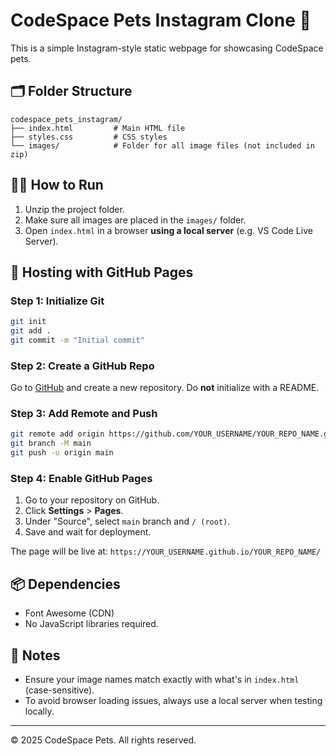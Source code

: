 
# CodeSpace Pets Instagram Clone 🐾

This is a simple Instagram-style static webpage for showcasing CodeSpace pets.

## 🗂 Folder Structure

```
codespace_pets_instagram/
├── index.html         # Main HTML file
├── styles.css         # CSS styles
└── images/            # Folder for all image files (not included in zip)
```

## 🧑‍💻 How to Run

1. Unzip the project folder.
2. Make sure all images are placed in the `images/` folder.
3. Open `index.html` in a browser **using a local server** (e.g. VS Code Live Server).

## 🚀 Hosting with GitHub Pages

### Step 1: Initialize Git

```bash
git init
git add .
git commit -m "Initial commit"
```

### Step 2: Create a GitHub Repo

Go to [GitHub](https://github.com) and create a new repository. Do **not** initialize with a README.

### Step 3: Add Remote and Push

```bash
git remote add origin https://github.com/YOUR_USERNAME/YOUR_REPO_NAME.git
git branch -M main
git push -u origin main
```

### Step 4: Enable GitHub Pages

1. Go to your repository on GitHub.
2. Click **Settings** > **Pages**.
3. Under "Source", select `main` branch and `/ (root)`.
4. Save and wait for deployment.

The page will be live at: `https://YOUR_USERNAME.github.io/YOUR_REPO_NAME/`

## 📦 Dependencies

- Font Awesome (CDN)
- No JavaScript libraries required.

## 🔧 Notes

- Ensure your image names match exactly with what's in `index.html` (case-sensitive).
- To avoid browser loading issues, always use a local server when testing locally.

---

© 2025 CodeSpace Pets. All rights reserved.
